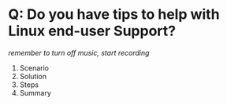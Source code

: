 # Q: Do you have tips to help with Linux end-user Support?

*remember to turn off music, start recording*

1. Scenario
2. Solution
3. Steps
4. Summary

